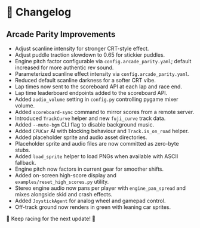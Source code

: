 # 📜 Changelog

## Arcade Parity Improvements
- Adjust scanline intensity for stronger CRT-style effect.
- Adjust puddle traction slowdown to 0.65 for stickier puddles.
- Engine pitch factor configurable via `config.arcade_parity.yaml`; default increased for more authentic rev sound.
- Parameterized scanline effect intensity via `config.arcade_parity.yaml`.
- Reduced default scanline darkness for a softer CRT vibe.
- Lap times now sent to the scoreboard API at each lap and race end.
- Lap time leaderboard endpoints added to the scoreboard API.
- Added `audio_volume` setting in `config.py` controlling pygame mixer volume.
- Added `scoreboard-sync` command to mirror scores from a remote server.
- Introduced `TrackCurve` helper and new `fuji_curve` track data.
- Added `--mute-bgm` CLI flag to disable background music.
- Added `CPUCar` AI with blocking behaviour and `Track.is_on_road` helper.
- Added placeholder sprite and audio asset directories.
- Placeholder sprite and audio files are now committed as zero-byte stubs.
- Added `load_sprite` helper to load PNGs when available with ASCII fallback.
- Engine pitch now factors in current gear for smoother shifts.
- Added on-screen high-score display and `examples/reset_high_scores.py` utility.
- Stereo engine audio now pans per player with `engine_pan_spread` and mixes
  alongside skid and crash effects.
- Added `JoystickAgent` for analog wheel and gamepad control.
- Off-track ground now renders in green with leaning car sprites.

📌 Keep racing for the next update! 🏁

